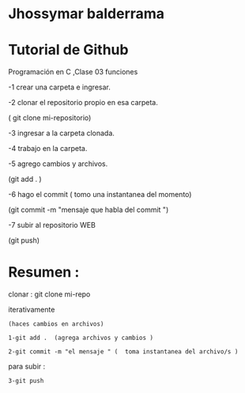 # Jhossymar balderrama
# Tutorial de Github 
Programación en C ,Clase 03  funciones

  -1 crear una carpeta e ingresar.
  
  -2 clonar el repositorio propio en esa carpeta.

  ( git clone mi-repositorio)
  
  -3 ingresar a la carpeta clonada.
  
  -4 trabajo en la carpeta.
  
  -5 agrego cambios y archivos.

  (git add . ) 
  
  -6 hago el commit ( tomo una instantanea del momento)
  
  (git commit -m "mensaje que habla del commit ")
  
  -7 subir al repositorio WEB

  (git push)




# Resumen :

 clonar : git clone mi-repo


 iterativamente

 	(haces cambios en archivos)
 	
 	1-git add .  (agrega archivos y cambios )
 	
 	2-git commit -m "el mensaje " (  toma instantanea del archivo/s )


para subir :
 	
 	3-git push 